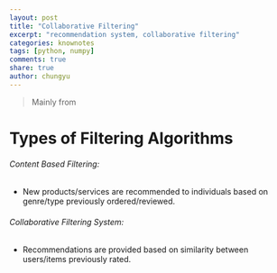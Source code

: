 ```yaml
---
layout: post
title: "Collaborative Filtering"
excerpt: "recommendation system, collaborative filtering"
categories: knownotes
tags: [python, numpy]
comments: true
share: true
author: chungyu
---
```


> Mainly from


# Types of Filtering Algorithms
###### Content Based Filtering:
* New products/services are recommended to individuals based on genre/type previously ordered/reviewed.

###### Collaborative Filtering System:
* Recommendations are provided based on similarity between users/items previously rated.
